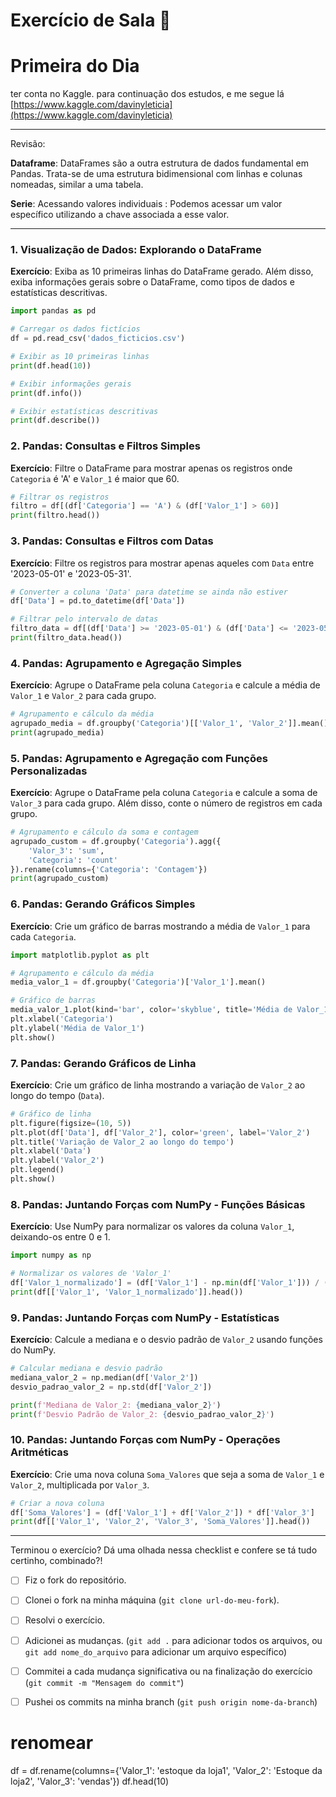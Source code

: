 # Exercício de Sala 🏫  

# Primeira do Dia

ter conta no Kaggle. para continuação dos estudos, e me segue lá
[https://www.kaggle.com/davinyleticia](https://www.kaggle.com/davinyleticia)

---

Revisão:

**Dataframe**: DataFrames são a outra estrutura de dados fundamental em Pandas. Trata-se de uma estrutura bidimensional com linhas e colunas nomeadas, similar a uma tabela.

**Serie**: Acessando valores individuais : Podemos acessar um valor específico utilizando a chave associada a esse valor.

---

### 1. **Visualização de Dados: Explorando o DataFrame**
**Exercício**: Exiba as 10 primeiras linhas do DataFrame gerado. Além disso, exiba informações gerais sobre o DataFrame, como tipos de dados e estatísticas descritivas.

```python
import pandas as pd

# Carregar os dados fictícios
df = pd.read_csv('dados_ficticios.csv')

# Exibir as 10 primeiras linhas
print(df.head(10))

# Exibir informações gerais
print(df.info())

# Exibir estatísticas descritivas
print(df.describe())
```

### 2. **Pandas: Consultas e Filtros Simples**
**Exercício**: Filtre o DataFrame para mostrar apenas os registros onde `Categoria` é 'A' e `Valor_1` é maior que 60.

```python
# Filtrar os registros
filtro = df[(df['Categoria'] == 'A') & (df['Valor_1'] > 60)]
print(filtro.head())
```

### 3. **Pandas: Consultas e Filtros com Datas**
**Exercício**: Filtre os registros para mostrar apenas aqueles com `Data` entre '2023-05-01' e '2023-05-31'.

```python
# Converter a coluna 'Data' para datetime se ainda não estiver
df['Data'] = pd.to_datetime(df['Data'])

# Filtrar pelo intervalo de datas
filtro_data = df[(df['Data'] >= '2023-05-01') & (df['Data'] <= '2023-05-31')]
print(filtro_data.head())
```

### 4. **Pandas: Agrupamento e Agregação Simples**
**Exercício**: Agrupe o DataFrame pela coluna `Categoria` e calcule a média de `Valor_1` e `Valor_2` para cada grupo.

```python
# Agrupamento e cálculo da média
agrupado_media = df.groupby('Categoria')[['Valor_1', 'Valor_2']].mean()
print(agrupado_media)
```

### 5. **Pandas: Agrupamento e Agregação com Funções Personalizadas**
**Exercício**: Agrupe o DataFrame pela coluna `Categoria` e calcule a soma de `Valor_3` para cada grupo. Além disso, conte o número de registros em cada grupo.

```python
# Agrupamento e cálculo da soma e contagem
agrupado_custom = df.groupby('Categoria').agg({
    'Valor_3': 'sum',
    'Categoria': 'count'
}).rename(columns={'Categoria': 'Contagem'})
print(agrupado_custom)
```

### 6. **Pandas: Gerando Gráficos Simples**
**Exercício**: Crie um gráfico de barras mostrando a média de `Valor_1` para cada `Categoria`.

```python
import matplotlib.pyplot as plt

# Agrupamento e cálculo da média
media_valor_1 = df.groupby('Categoria')['Valor_1'].mean()

# Gráfico de barras
media_valor_1.plot(kind='bar', color='skyblue', title='Média de Valor_1 por Categoria')
plt.xlabel('Categoria')
plt.ylabel('Média de Valor_1')
plt.show()
```

### 7. **Pandas: Gerando Gráficos de Linha**
**Exercício**: Crie um gráfico de linha mostrando a variação de `Valor_2` ao longo do tempo (`Data`).

```python
# Gráfico de linha
plt.figure(figsize=(10, 5))
plt.plot(df['Data'], df['Valor_2'], color='green', label='Valor_2')
plt.title('Variação de Valor_2 ao longo do tempo')
plt.xlabel('Data')
plt.ylabel('Valor_2')
plt.legend()
plt.show()
```

### 8. **Pandas: Juntando Forças com NumPy - Funções Básicas**
**Exercício**: Use NumPy para normalizar os valores da coluna `Valor_1`, deixando-os entre 0 e 1.

```python
import numpy as np

# Normalizar os valores de 'Valor_1'
df['Valor_1_normalizado'] = (df['Valor_1'] - np.min(df['Valor_1'])) / (np.max(df['Valor_1']) - np.min(df['Valor_1']))
print(df[['Valor_1', 'Valor_1_normalizado']].head())
```

### 9. **Pandas: Juntando Forças com NumPy - Estatísticas**
**Exercício**: Calcule a mediana e o desvio padrão de `Valor_2` usando funções do NumPy.

```python
# Calcular mediana e desvio padrão
mediana_valor_2 = np.median(df['Valor_2'])
desvio_padrao_valor_2 = np.std(df['Valor_2'])

print(f'Mediana de Valor_2: {mediana_valor_2}')
print(f'Desvio Padrão de Valor_2: {desvio_padrao_valor_2}')
```

### 10. **Pandas: Juntando Forças com NumPy - Operações Aritméticas**
**Exercício**: Crie uma nova coluna `Soma_Valores` que seja a soma de `Valor_1` e `Valor_2`, multiplicada por `Valor_3`.

```python
# Criar a nova coluna
df['Soma_Valores'] = (df['Valor_1'] + df['Valor_2']) * df['Valor_3']
print(df[['Valor_1', 'Valor_2', 'Valor_3', 'Soma_Valores']].head())
```

---

Terminou o exercício? Dá uma olhada nessa checklist e confere se tá tudo certinho, combinado?!

- [ ] Fiz o fork do repositório.
- [ ] Clonei o fork na minha máquina (`git clone url-do-meu-fork`).
- [ ] Resolvi o exercício.
- [ ] Adicionei as mudanças. (`git add .` para adicionar todos os arquivos, ou `git add nome_do_arquivo` para adicionar um arquivo específico)
- [ ] Commitei a cada mudança significativa ou na finalização do exercício (`git commit -m "Mensagem do commit"`)
- [ ] Pushei os commits na minha branch (`git push origin nome-da-branch`)



# renomear

df = df.rename(columns={'Valor_1': 'estoque da loja1', 'Valor_2': 'Estoque da loja2', 'Valor_3': 'vendas'})
df.head(10)